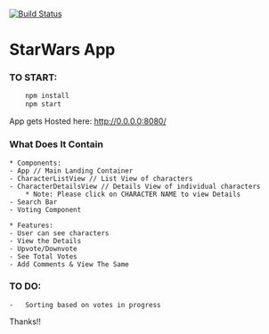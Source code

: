 [![Build Status](https://travis-ci.org/vedvrat13/reactBoilerplate.svg?branch=master)](https://travis-ci.org/vedvrat13/reactBoilerplate)

# StarWars App

### TO START:
```javascript
    npm install
    npm start
```

App gets Hosted here: http://0.0.0.0:8080/

### What Does It Contain
    * Components:
    - App // Main Landing Container
    - CharacterListView // List View of characters
    - CharacterDetailsView // Details View of individual characters
        * Note: Please click on CHARACTER NAME to view Details
    - Search Bar
    - Voting Component

    * Features:
    - User can see characters
    - View the Details
    - Upvote/Downvote
    - See Total Votes
    - Add Comments & View The Same

### TO DO:  
    -   Sorting based on votes in progress

Thanks!!
